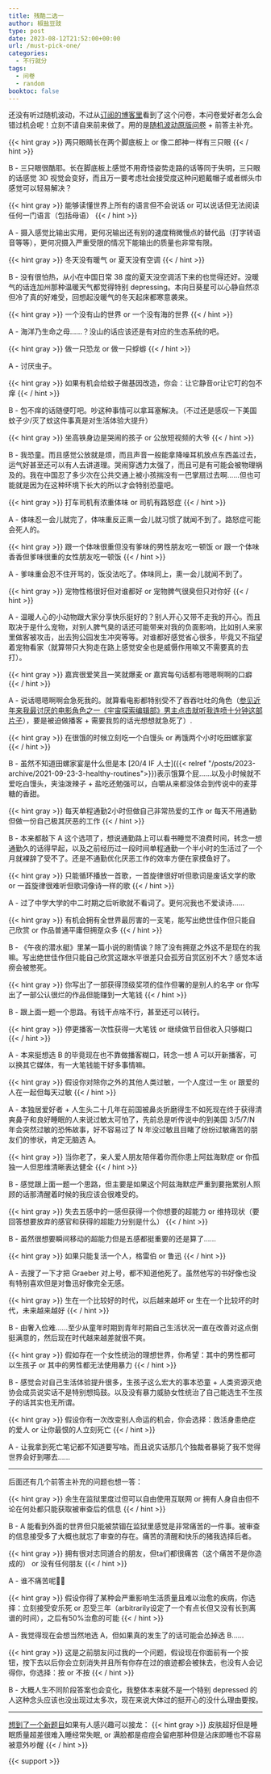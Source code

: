 ```yaml
---
title: 残酷二选一
author: 椒盐豆豉
type: post
date: 2023-08-12T21:52:00+00:00
url: /must-pick-one/
categories:
  - 不行就分
tags:
  - 问卷
  - random
booktoc: false
---
```


还没有听过随机波动，不过从[订阅的博客里](https://liminalnegativespace.github.io/blog/posts/pickOne/)看到了这个问卷，本问卷爱好者怎么会错过机会呢！立刻不请自来前来做了。用的是[随机波动原版问卷](https://www.stovol.club/118) + 前答主补充。

<!--more-->
{{< hint gray >}}
两只眼睛长在两个脚底板上 or 像二郎神一样有三只眼
{{< / hint >}}

B - 三只眼很酷耶。长在脚底板上感觉不用奇怪姿势走路的话等同于失明，三只眼的话感觉 3D 视觉会变好，而且万一要考虑社会接受度这种问题戴帽子或者绑头巾感觉可以轻易解决？

{{< hint gray >}}
能够读懂世界上所有的语言但不会说话 or 可以说话但无法阅读任何一门语言（包括母语）
{{< / hint >}}

A - 摄入感觉比输出实用，更何况输出还有别的速度稍微慢点的替代品（打字转语音等等），更何况摄入严重受限的情况下能输出的质量也非常有限。

{{< hint gray >}}
冬天没有暖气 or 夏天没有空调
{{< / hint >}}

B - 没有很怕热，从小在中国日常 38 度的夏天没空调活下来的也觉得还好。没暖气的话连加州那种温暖天气都觉得特别 depressing。本向日葵星可以心静自然凉但冷了真的好难受，回想起没暖气的冬天起床都寒意袭来。

{{< hint gray >}}
一个没有山的世界 or 一个没有海的世界
{{< / hint >}}

A - 海洋乃生命之母……？没山的话应该还是有对应的生态系统的吧。

{{< hint gray >}}
做一只恐龙 or 做一只蜉蝣
{{< / hint >}}

A - 讨厌虫子。

{{< hint gray >}}
如果有机会给蚊子做基因改造，你会：让它静音or让它叮的包不痒
{{< / hint >}}

B - 包不痒的话随便叮吧。吵这种事情可以拿耳塞解决。（不过还是感叹一下美国蚊子少/灭了蚊这件事真是对生活体验大提升）

{{< hint gray >}}
坐高铁身边是哭闹的孩子 or 公放短视频的大爷
{{< / hint >}}

B - 我恐童。而且感觉公放就是烦，而且声音一般能拿降噪耳机放点东西盖过去，运气好甚至还可以有人去讲道理。哭闹穿透力太强了，而且可是有可能会被物理祸及的。我在中国忍了多少次在公共交通上被小孩揣没有一巴掌扇过去啊……但也可能就是因为在这种环境下长大的所以才会特别恐童吧。

{{< hint gray >}}
打车司机有浓重体味 or 司机有路怒症
{{< / hint >}}

A - 体味忍一会儿就完了，体味重反正熏一会儿就习惯了就闻不到了。路怒症可能会死人的。

{{< hint gray >}}
跟一个体味很重但没有爹味的男性朋友吃一顿饭 or 跟一个体味香香但爹味很重的女性朋友吃一顿饭
{{< / hint >}}

A - 爹味重会忍不住开骂的，饭没法吃了。体味同上，熏一会儿就闻不到了。

{{< hint gray >}}
宠物性格很好但对谁都好 or 宠物脾气很臭但只对你好
{{< / hint >}}

A - 温暖人心的小动物跟大家分享快乐挺好的？别人开心又带不走我的开心。而且取决于是什么宠物，对别人脾气臭的话还可能带来对我的负面影响，比如别人来家里做客被攻击，出去狗公园发生冲突等等。对谁都好感觉省心很多，毕竟又不指望着宠物看家（就算带只大狗走在路上感觉安全也是威慑作用嘛又不需要真的去打）。

{{< hint gray >}}
嘉宾很爱笑且一笑就爆麦 or 嘉宾每句话都有嗯嗯啊啊的口癖
{{< / hint >}}

A - 说话嗯嗯啊啊会急死我的。就算看电影都特别受不了吞吞吐吐的角色（[参见近年来我最讨厌的电影角色之一《宇宙探索编辑部》男主点击就听我连喷十分钟这部片子](https://open.spotify.com/episode/5s6wjc06qBVhGExIhLDlMb)），要是被迫做播客 + 需要我剪的话光想想就急死了）.

{{< hint gray >}}
在很饿的时候立刻吃一个白馒头 or 再饿两个小时吃田螺家宴
{{< / hint >}}

B - 虽然不知道田螺家宴是什么但是本 [20/4 IF 人士]({{< relref "/posts/2023-archive/2021-09-23-3-healthy-routines">}})表示饿算个屁……以及小时候就不爱吃白馒头，夹油泼辣子 + 盐吃还勉强可以，白嚼从来都没体会到传说中的麦芽糖的香甜。

{{< hint gray >}}
每天单程通勤2小时但做自己非常热爱的工作 or 每天不用通勤但做一份自己极其厌恶的工作
{{< / hint >}}

B - 本来都敲下 A 这个选项了，想说通勤路上可以看书睡觉不浪费时间，转念一想通勤久的话得早起，以及之前经历过一段时间单程通勤一个半小时的生活过了一个月就裸辞了受不了。还是不通勤优化厌恶工作的效率方便在家摸鱼好了。

{{< hint gray >}}
只能循环播放一首歌，一首旋律很好听但歌词是废话文学的歌 or 一首旋律很难听但歌词像诗一样的歌
{{< / hint >}}

A - 过了中学大学的中二时期之后听歌就不看词了。更何况我也不爱读诗……

{{< hint gray >}}
有机会拥有全世界最厉害的一支笔，能写出绝世佳作但只能自己欣赏 or 作品普通平庸但拥趸众多
{{< / hint >}}

B - 《午夜的潜水艇》里某一篇小说的剧情诶？除了没有拥趸之外这不是现在的我嘛。写出绝世佳作但只能自己欣赏这跟水平很差只会孤芳自赏区别不大？感觉本话痨会被憋死。

{{< hint gray >}}
你写出了一部获得顶级奖项的佳作但署的是别人的名字 or 你写出了一部公认很烂的作品但能赚到一大笔钱
{{< / hint >}}

B - 跟上面一题一个思路。有钱干点啥不行，甚至还可以转行。

{{< hint gray >}}
停更播客一次性获得一大笔钱 or 继续做节目但收入只够糊口
{{< / hint >}}

A - 本来挺想选 B 的毕竟现在也不靠做播客糊口，转念一想 A 可以开新播客，可以换其它媒体，有一大笔钱能干好多事情嘛。

{{< hint gray >}}
假设你对除你之外的其他人类过敏，一个人度过一生 or 跟爱的人在一起但每天过敏
{{< / hint >}}

A - 本独居爱好者 + 人生头二十几年在前国被鼻炎折磨得生不如死现在终于获得清爽鼻子和良好睡眠的人来说过敏太可怕了，先前总是听传说中的到美国 3/5/7/N 年会突然过敏的恐怖故事，好不容易过了 N 年没过敏且目睹了纷纷过敏痛苦的朋友们的惨状，肯定无脑选 A。

{{< hint gray >}}
当你老了，亲人爱人朋友陪伴着你而你患上阿兹海默症 or 你孤独一人但思维清晰表达健全
{{< / hint >}}

B - 感觉跟上面一题一个思路，但主要是如果这个阿兹海默症严重到要拖累别人照顾的话那清醒着时候的我应该会很难受的。

{{< hint gray >}}
失去五感中的一感但获得一个你想要的超能力 or 维持现状（要回答想要放弃的感官和获得的超能力分别是什么）
{{< / hint >}}

B - 虽然很想要瞬间移动的超能力但是五感都挺重要的还是算了……

{{< hint gray >}}
如果只能复活一个人，格雷伯 or 鲁迅
{{< / hint >}}

A - 去搜了一下才把 Graeber 对上号，都不知道他死了。虽然他写的书好像也没有特别喜欢但是对鲁迅好像完全无感。

{{< hint gray >}}
生在一个比较好的时代，以后越来越坏 or 生在一个比较坏的时代，未来越来越好
{{< / hint >}}

B - 由奢入俭难……至少从童年时期到青年时期自己生活状况一直在改善对这点倒挺满意的，然后现在时代越来越差就很不爽。

{{< hint gray >}}
假如存在一个女性统治的理想世界，你希望：其中的男性都可以生孩子 or 其中的男性都无法使用暴力
{{< / hint >}}

B - 感觉会对自己生活体验提升很多，生孩子这么宏大的事本恐童 + 人类资源灭绝协会成员说实话不是特别想捣鼓。以及没有暴力威胁女性统治了自己能选生不生孩子的话其实也无所谓。

{{< hint gray >}}
假设你有一次改变别人命运的机会，你会选择：救活身患绝症的爱人 or 让你最恨的人立刻死亡
{{< / hint >}}

A - 让我拿到死亡笔记都不知道要写啥。而且说实话那几个独裁者暴毙了我不觉得世界会好到哪去……

---

后面还有几个前答主补充的问题也想一答：

{{< hint gray >}}
余生在监狱里度过但可以自由使用互联网 or 拥有人身自由但不论在何处都只能获取被审查后的信息
{{< / hint >}}

B - A 能看到外面的世界但只能被禁锢在监狱里感觉是非常痛苦的一件事。被审查的信息接受多了大概也就忘了审查的存在。痛苦的清醒和快乐的猪我选择后者。

{{< hint gray >}}
拥有很对志同道合的朋友，但ta们都很痛苦（这个痛苦不是你造成的） or 没有任何朋友
{{< / hint >}}

A - 谁不痛苦呢🤷‍♂️

{{< hint gray >}}
假设你得了某种会严重影响生活质量且难以治愈的疾病，你选择：立刻接受安乐死 or 忍受三年（arbitrarily设定了一个有点长但又没有长到离谱的时间），之后有50%治愈的可能
{{< / hint >}}

A - 我觉得现在会想当然地选 A，但如果真的发生了的话可能会怂掉选 B…… 

{{< hint gray >}}
这是之前朋友问过我的一个问题，假设现在你面前有一个按钮，按下去以后你会立刻消失并且所有你存在过的痕迹都会被抹去，也没有人会记得你，你选择：按 or 不按
{{< / hint >}}

B - 大概人生不同阶段答案也会变化，我整体本来就不是一个特别 depressed 的人这种念头应该也没出现过太多次，现在来说大体过的挺开心的没什么理由要按。

---

[想到了一个新题目](https://douchi.space/@mtfront/110889863890294000)如果有人感兴趣可以接龙：
{{< hint gray >}}
皮肤超好但是睡眠质量超差很难入睡经常失眠, or 满脸都是痘痘会留疤那种但是沾床即睡也不容易被意外吵醒
{{< / hint >}}

{{< support >}}